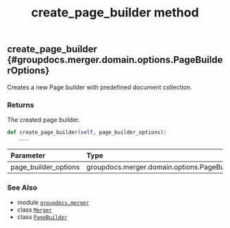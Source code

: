 ﻿---
title: create_page_builder method
second_title: GroupDocs.Merger for Python via .NET API References
description: 
type: docs
url: /python-net/groupdocs.merger/merger/create_page_builder/
is_root: false
weight: 50
---

## create_page_builder {#groupdocs.merger.domain.options.PageBuilderOptions}

Creates a new Page builder with predefined document collection.


### Returns 


The created page builder.


```python
def create_page_builder(self, page_builder_options):
    ...
```


| Parameter | Type | Description |
| :- | :- | :- |
| page_builder_options | groupdocs.merger.domain.options.PageBuilderOptions |  |



### See Also
* module [`groupdocs.merger`](../../)
* class [`Merger`](/merger/python-net/groupdocs.merger/merger)
* class [`PageBuilder`](/merger/python-net/groupdocs.merger.domain.builders/pagebuilder)
